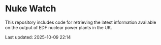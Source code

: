 # Nuke Watch

This repository includes code for retrieving the latest information available on the output of EDF nuclear power plants in the UK.

Last updated: 2025-10-09 22:14